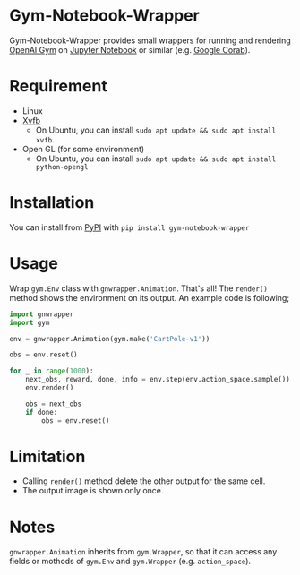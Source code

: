 # Gym-Notebook-Wrapper

Gym-Notebook-Wrapper provides small wrappers for running and rendering
[OpenAI Gym](https://github.com/openai/gym) on [Jupyter
Notebook](https://jupyter.org/) or similar (e.g. [Google
Corab](https://colab.research.google.com/)).

# Requirement

- Linux
- [Xvfb](https://www.x.org/releases/X11R7.7/doc/man/man1/Xvfb.1.xhtml)
  - On Ubuntu, you can install `sudo apt update && sudo apt install xvfb`.
- Open GL (for some environment)
  - On Ubuntu, you can install `sudo apt update && sudo apt install python-opengl`

# Installation

You can install from
[PyPI](https://pypi.org/project/gym-notebook-wrapper/) with `pip install gym-notebook-wrapper`


# Usage

Wrap `gym.Env` class with `gnwrapper.Animation`. That's all! The
`render()` method shows the environment on its output. An example code
is following;

``` python
import gnwrapper
import gym

env = gnwrapper.Animation(gym.make('CartPole-v1'))

obs = env.reset()

for _ in range(1000):
    next_obs, reward, done, info = env.step(env.action_space.sample())
    env.render()

    obs = next_obs
    if done:
        obs = env.reset()
```

# Limitation

- Calling `render()` method delete the other output for the same cell.
- The output image is shown only once.

# Notes

`gnwrapper.Animation` inherits from `gym.Wrapper`, so that it can
access any fields or mothods of `gym.Env` and `gym.Wrapper`
(e.g. `action_space`).
